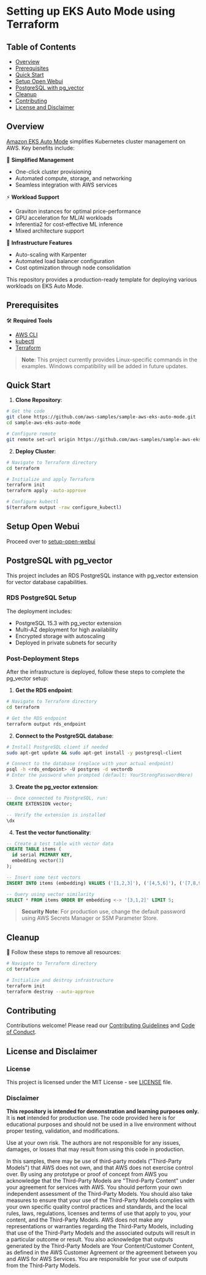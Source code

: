 # Setting up EKS Auto Mode using Terraform

## Table of Contents
- [Overview](#overview)
- [Prerequisites](#prerequisites)
- [Quick Start](#quick-start)
- [Setup Open Webui](#setup-open-webui)
- [PostgreSQL with pg_vector](#postgresql-with-pg_vector)
- [Cleanup](#cleanup)
- [Contributing](#contributing)
- [License and Disclaimer](#license-and-disclaimer)

## Overview
[Amazon EKS Auto Mode](https://aws.amazon.com/eks/auto-mode/) simplifies Kubernetes cluster management on AWS. Key benefits include:

🚀 **Simplified Management**
- One-click cluster provisioning
- Automated compute, storage, and networking
- Seamless integration with AWS services

⚡ **Workload Support**
- Graviton instances for optimal price-performance
- GPU acceleration for ML/AI workloads
- Inferentia2 for cost-effective ML inference
- Mixed architecture support

🔧 **Infrastructure Features**
- Auto-scaling with Karpenter
- Automated load balancer configuration
- Cost optimization through node consolidation

This repository provides a production-ready template for deploying various workloads on EKS Auto Mode.

## Prerequisites

🛠️ **Required Tools**
- [AWS CLI](https://docs.aws.amazon.com/cli/latest/userguide/cli-chap-getting-started.html)
- [kubectl](https://kubernetes.io/docs/tasks/tools/)
- [Terraform](https://developer.hashicorp.com/terraform/tutorials/aws-get-started/install-cli)

> **Note**: This project currently provides Linux-specific commands in the examples. Windows compatibility will be added in future updates.

## Quick Start

1. **Clone Repository**:
```bash
# Get the code
git clone https://github.com/aws-samples/sample-aws-eks-auto-mode.git
cd sample-aws-eks-auto-mode

# Configure remote
git remote set-url origin https://github.com/aws-samples/sample-aws-eks-auto-mode.git
```

2. **Deploy Cluster**:
```bash
# Navigate to Terraform directory
cd terraform

# Initialize and apply Terraform
terraform init
terraform apply -auto-approve

# Configure kubectl
$(terraform output -raw configure_kubectl)
```

## Setup Open Webui

Proceed over to [setup-open-webui](./setup-openwebui/)

## PostgreSQL with pg_vector

This project includes an RDS PostgreSQL instance with pg_vector extension for vector database capabilities.

### RDS PostgreSQL Setup

The deployment includes:
- PostgreSQL 15.3 with pg_vector extension
- Multi-AZ deployment for high availability
- Encrypted storage with autoscaling
- Deployed in private subnets for security

### Post-Deployment Steps

After the infrastructure is deployed, follow these steps to complete the pg_vector setup:

1. **Get the RDS endpoint**:
```bash
# Navigate to Terraform directory
cd terraform

# Get the RDS endpoint
terraform output rds_endpoint
```

2. **Connect to the PostgreSQL database**:
```bash
# Install PostgreSQL client if needed
sudo apt-get update && sudo apt-get install -y postgresql-client

# Connect to the database (replace with your actual endpoint)
psql -h <rds_endpoint> -U postgres -d vectordb
# Enter the password when prompted (default: YourStrongPasswordHere)
```

3. **Create the pg_vector extension**:
```sql
-- Once connected to PostgreSQL, run:
CREATE EXTENSION vector;

-- Verify the extension is installed
\dx
```

4. **Test the vector functionality**:
```sql
-- Create a test table with vector data
CREATE TABLE items (
  id serial PRIMARY KEY,
  embedding vector(3)
);

-- Insert some test vectors
INSERT INTO items (embedding) VALUES ('[1,2,3]'), ('[4,5,6]'), ('[7,8,9]');

-- Query using vector similarity
SELECT * FROM items ORDER BY embedding <-> '[3,1,2]' LIMIT 5;
```

> **Security Note**: For production use, change the default password using AWS Secrets Manager or SSM Parameter Store.

## Cleanup

🧹 Follow these steps to remove all resources:

```bash
# Navigate to Terraform directory
cd terraform

# Initialize and destroy infrastructure
terraform init
terraform destroy --auto-approve
```
## Contributing
Contributions welcome! Please read our [Contributing Guidelines](CONTRIBUTING.md) and [Code of Conduct](CODE_OF_CONDUCT.md).

## License and Disclaimer

### License
This project is licensed under the MIT License - see [LICENSE](LICENSE) file.

### Disclaimer
**This repository is intended for demonstration and learning purposes only.**
It is **not** intended for production use. The code provided here is for educational purposes and should not be used in a live environment without proper testing, validation, and modifications.

Use at your own risk. The authors are not responsible for any issues, damages, or losses that may result from using this code in production.

In this samples, there may be use of third-party models ("Third-Party Models") that AWS does not own, and that AWS does not exercise control over. By using any prototype or proof of concept from AWS you acknowledge that the Third-Party Models are "Third-Party Content" under your agreement for services with AWS. You should perform your own independent assessment of the Third-Party Models. You should also take measures to ensure that your use of the Third-Party Models complies with your own specific quality control practices and standards, and the local rules, laws, regulations, licenses and terms of use that apply to you, your content, and the Third-Party Models. AWS does not make any representations or warranties regarding the Third-Party Models, including that use of the Third-Party Models and the associated outputs will result in a particular outcome or result. You also acknowledge that outputs generated by the Third-Party Models are Your Content/Customer Content, as defined in the AWS Customer Agreement or the agreement between you and AWS for AWS Services. You are responsible for your use of outputs from the Third-Party Models.
